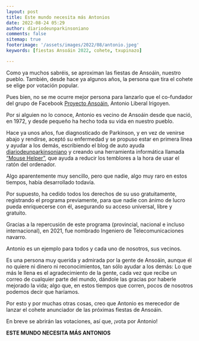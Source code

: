 ```yaml
---
layout: post
title: Este mundo necesita más Antonios
date: 2022-08-24 05:29
author: diariodeunparkinsoniano
comments: false
sitemap: true
footerimage: '/assets/images/2022/08/antonio.jpeg'
keywords: [fiestas Ansoáin 2022, cohete, txupinazo]

---
```


Como ya muchos sabréis, se aproximan las fiestas de Ansoáin, nuestro pueblo. También, desde hace ya algunos años, la persona que tira el cohete se elige por votación popular.

Pues bien, no se me ocurre mejor persona para lanzarlo que el co-fundador del grupo de Facebook [Proyecto Ansoáin](https://www.facebook.com/groups/300379446781713), Antonio Liberal Irigoyen.

Por si alguien no lo conoce, Antonio es vecino de Ansoáin desde que nació, en 1972, y desde pequeño ha hecho toda su vida en nuestro pueblo.

Hace ya unos años, fue diagnosticado de Parkinson, y en vez de venirse abajo y rendirse, aceptó su enfermedad y se propuso estar en primera línea y ayudar a los demás, escribiendo el blog de auto ayuda [diariodeunparkinsoniano](https://diariodeunparkinsoniano.cls-system.es) y creando una herramienta informática llamada [“Mouse Helper”](https://www.mousehelper.cls-system.es), que ayuda a reducir los temblores a la hora de usar el ratón del ordenador.

Algo aparentemente muy sencillo, pero que nadie, algo muy raro en estos tiempos, había desarrollado todavía.

Por supuesto, ha cedido todos los derechos de su uso gratuitamente, registrando el programa previamente, para que nadie con ánimo de lucro pueda enriquecerse con él, asegurando su acceso universal, libre y gratuito.

Gracias a la repercusión de este programa (provincial, nacional e incluso internacional), en 2021, fue nombrado Ingeniero de Telecomunicaciones navarro.

Antonio es un ejemplo para todos y cada uno de nosotros, sus vecinos.

Es una persona muy querida y admirada por la gente de Ansoáin, aunque él no quiere ni dinero ni reconocimientos, tan sólo ayudar a los demás: Lo que más le llena es el agradecimiento de la gente, cada vez que recibe un correo de cualquier parte del mundo, dándole las gracias por haberle mejorado la vida; algo que, en estos tiempos que corren, pocos de nosotros podemos decir que haríamos.

Por esto y por muchas otras cosas, creo que Antonio es merecedor de lanzar el cohete anunciador de las próximas fiestas de Ansoáin.

En breve se abrirán las votaciones, así que, ¡vota por Antonio!

**ESTE MUNDO NECESITA MÁS ANTONIOS**
 

